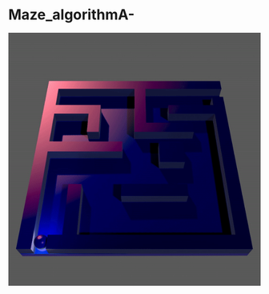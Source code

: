# Maze_algorithmA-

![maze](https://github.com/RDHLaura/Maze_algorithmA-/blob/3759b8c695e2ab1648b823680333f1a521b12f07/src/main/resources/ezgif.com-gif-maker.gif)

